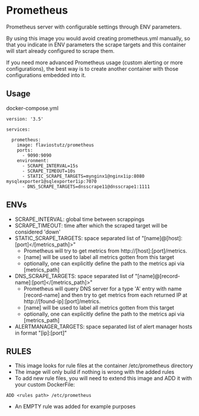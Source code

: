 # Prometheus
Prometheus server with configurable settings through ENV parameters.

By using this image you would avoid creating prometheus.yml manually, so that you indicate in ENV parameters the scrape targets and this container will start already configured to scrape them.

If you need more advanced Prometheus usage (custom alerting or more configurations), the best way is to create another container with those configurations embedded into it.

## Usage

docker-compose.yml

```
version: '3.5'

services:

  prometheus:
    image: flaviostutz/prometheus
    ports:
      - 9090:9090
    environment:
      - SCRAPE_INTERVAL=15s
      - SCRAPE_TIMEOUT=10s
      - STATIC_SCRAPE_TARGETS=mynginx1@nginx1ip:8080 mysqlexporter1@sqlexporter1ip:7070
      - DNS_SCRAPE_TARGETS=dnsscrape11@dnsscrape1:1111
```

## ENVs

- SCRAPE_INTERVAL: global time between scrappings
- SCRAPE_TIMEOUT: time after which the scraped target will be considered 'down'
- STATIC_SCRAPE_TARGETS: space separated list of "[name]@[host]:[port]</[metrics_path]>"
  - Prometheus will try to get metrics from http://[host]:[port]/metrics. 
  - [name] will be used to label all metrics gotten from this target
  - optionally, one can explicitly define the path to the metrics api via [metrics_path]
- DNS_SCRAPE_TARGETS: space separated list of "[name]@[record-name]:[port]</[metrics_path]>"
  - Prometheus will query DNS server for a type 'A' entry with name [record-name] and then try to get metrics from each returned IP at http://[found-ip]:[port]/metrics. 
  - [name] will be used to label all metrics gotten from this target
  - optionally, one can explicitly define the path to the metrics api via [metrics_path]
- ALERTMANAGER_TARGETS: space separated list of alert manager hosts in format "[ip]:[port]"

## RULES

- This image looks for rule files at the container /etc/prometheus directory
- The image will only build if nothing is wrong with the added rules
- To add new rule files, you will need to extend this image and ADD it with your custom DockerFile:
```
ADD <rules path> /etc/prometheus
```
- An EMPTY rule was added for example purposes
